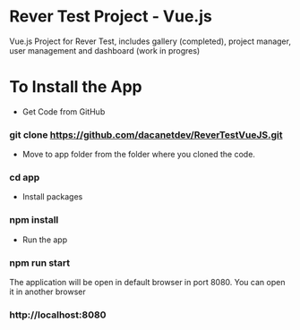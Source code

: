 # Rever Test Project - Vue.js
Vue.js Project for Rever Test, includes gallery (completed), project manager, user management and dashboard (work in progres)

# To Install the App
- Get Code from GitHub
### git clone https://github.com/dacanetdev/ReverTestVueJS.git

- Move to app folder from the folder where you cloned the code.
### cd app

- Install packages
### npm install

- Run the app
### npm run start

The application will be open in default browser in port 8080. You can open it in another browser
### http://localhost:8080
